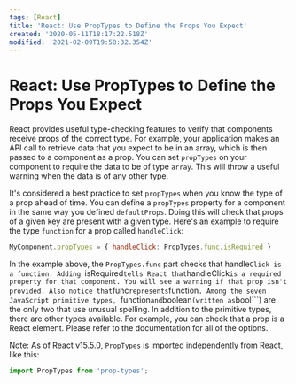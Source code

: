 ```yaml
---
tags: [React]
title: 'React: Use PropTypes to Define the Props You Expect'
created: '2020-05-11T18:17:22.518Z'
modified: '2021-02-09T19:58:32.354Z'
---
```


React: Use PropTypes to Define the Props You Expect
===================================================

React provides useful type-checking features to verify that components receive props of the correct type. For example, your application makes an API call to retrieve data that you expect to be in an array, which is then passed to a component as a prop. You can set ```propTypes``` on your component to require the data to be of type ```array```. This will throw a useful warning when the data is of any other type.

It's considered a best practice to set ```propTypes``` when you know the type of a prop ahead of time. You can define a ```propTypes``` property for a component in the same way you defined ```defaultProps```. Doing this will check that props of a given key are present with a given type. Here's an example to require the type ```function``` for a prop called ```handleClick```:
``` javascript
MyComponent.propTypes = { handleClick: PropTypes.func.isRequired }
```
In the example above, the ```PropTypes.func``` part checks that handle```Click is a function. Adding ```isRequired``` tells React that ```handleClick``` is a required property for that component. You will see a warning if that prop isn't provided. Also notice that ```func``` represents ```function```. Among the seven JavaScript primitive types, ```function``` and ```boolean``` (written as ```bool```) are the only two that use unusual spelling. In addition to the primitive types, there are other types available. For example, you can check that a prop is a React element. Please refer to the documentation for all of the options.

Note: As of React v15.5.0, ```PropTypes``` is imported independently from React, like this:
``` javascript
import PropTypes from 'prop-types';
```

